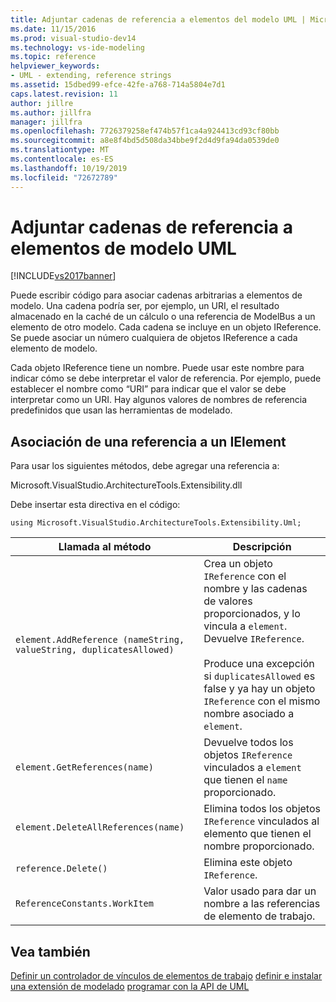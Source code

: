 ```yaml
---
title: Adjuntar cadenas de referencia a elementos del modelo UML | Microsoft Docs
ms.date: 11/15/2016
ms.prod: visual-studio-dev14
ms.technology: vs-ide-modeling
ms.topic: reference
helpviewer_keywords:
- UML - extending, reference strings
ms.assetid: 15dbed99-efce-42fe-a768-714a5804e7d1
caps.latest.revision: 11
author: jillre
ms.author: jillfra
manager: jillfra
ms.openlocfilehash: 7726379258ef474b57f1ca4a924413cd93cf80bb
ms.sourcegitcommit: a8e8f4bd5d508da34bbe9f2d4d9fa94da0539de0
ms.translationtype: MT
ms.contentlocale: es-ES
ms.lasthandoff: 10/19/2019
ms.locfileid: "72672789"
---
```

# <a name="attach-reference-strings-to-uml-model-elements"></a>Adjuntar cadenas de referencia a elementos de modelo UML
[!INCLUDE[vs2017banner](../includes/vs2017banner.md)]

Puede escribir código para asociar cadenas arbitrarias a elementos de modelo. Una cadena podría ser, por ejemplo, un URI, el resultado almacenado en la caché de un cálculo o una referencia de ModelBus a un elemento de otro modelo. Cada cadena se incluye en un objeto IReference. Se puede asociar un número cualquiera de objetos IReference a cada elemento de modelo.

 Cada objeto IReference tiene un nombre. Puede usar este nombre para indicar cómo se debe interpretar el valor de referencia. Por ejemplo, puede establecer el nombre como “URI” para indicar que el valor se debe interpretar como un URI. Hay algunos valores de nombres de referencia predefinidos que usan las herramientas de modelado.

## <a name="attaching-a-reference-to-an-ielement"></a>Asociación de una referencia a un IElement
 Para usar los siguientes métodos, debe agregar una referencia a:

 Microsoft.VisualStudio.ArchitectureTools.Extensibility.dll

 Debe insertar esta directiva en el código:

 `using Microsoft.VisualStudio.ArchitectureTools.Extensibility.Uml;`

|Llamada al método|Descripción|
|-----------------|-----------------|
|`element.AddReference (nameString, valueString, duplicatesAllowed)`|Crea un objeto `IReference` con el nombre y las cadenas de valores proporcionados, y lo vincula a `element`. Devuelve `IReference`.<br /><br /> Produce una excepción si `duplicatesAllowed` es false y ya hay un objeto `IReference` con el mismo nombre asociado a `element`.|
|`element.GetReferences(name)`|Devuelve todos los objetos `IReference` vinculados a `element` que tienen el `name` proporcionado.|
|`element.DeleteAllReferences(name)`|Elimina todos los objetos `IReference` vinculados al elemento que tienen el nombre proporcionado.|
|`reference.Delete()`|Elimina este objeto `IReference`.|
|`ReferenceConstants.WorkItem`|Valor usado para dar un nombre a las referencias de elemento de trabajo.|

## <a name="see-also"></a>Vea también
 [Definir un controlador de vínculos de elementos de trabajo](../modeling/define-a-work-item-link-handler.md) [definir e instalar una extensión de modelado](../modeling/define-and-install-a-modeling-extension.md) [programar con la API de UML](../modeling/programming-with-the-uml-api.md)
